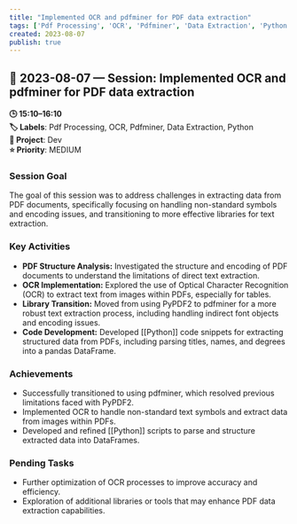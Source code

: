 ```yaml
---
title: "Implemented OCR and pdfminer for PDF data extraction"
tags: ['Pdf Processing', 'OCR', 'Pdfminer', 'Data Extraction', 'Python']
created: 2023-08-07
publish: true
---
```


## 📅 2023-08-07 — Session: Implemented OCR and pdfminer for PDF data extraction

**🕒 15:10–16:10**  
**🏷️ Labels**: Pdf Processing, OCR, Pdfminer, Data Extraction, Python  
**📂 Project**: Dev  
**⭐ Priority**: MEDIUM  


### Session Goal
The goal of this session was to address challenges in extracting data from PDF documents, specifically focusing on handling non-standard symbols and encoding issues, and transitioning to more effective libraries for text extraction.

### Key Activities
- **PDF Structure Analysis:** Investigated the structure and encoding of PDF documents to understand the limitations of direct text extraction.
- **OCR Implementation:** Explored the use of Optical Character Recognition (OCR) to extract text from images within PDFs, especially for tables.
- **Library Transition:** Moved from using PyPDF2 to pdfminer for a more robust text extraction process, including handling indirect font objects and encoding issues.
- **Code Development:** Developed [[Python]] code snippets for extracting structured data from PDFs, including parsing titles, names, and degrees into a pandas DataFrame.

### Achievements
- Successfully transitioned to using pdfminer, which resolved previous limitations faced with PyPDF2.
- Implemented OCR to handle non-standard text symbols and extract data from images within PDFs.
- Developed and refined [[Python]] scripts to parse and structure extracted data into DataFrames.

### Pending Tasks
- Further optimization of OCR processes to improve accuracy and efficiency.
- Exploration of additional libraries or tools that may enhance PDF data extraction capabilities.
